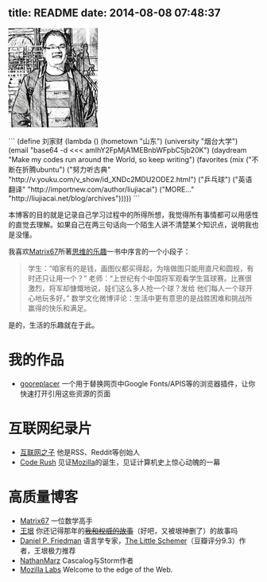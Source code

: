 title: README
date: 2014-08-08 07:48:37
---

<p><img src="/images/myself.jpg" width="180" height="200" /></p>
```
(define 刘家财
  (lambda ()
    (hometown "山东")
    (university "烟台大学")
    (email "base64 -d <<< amlhY2FpMjA1MEBnbWFpbC5jb20K")
    (daydream "Make my codes run around the World, so keep writing")
    (favorites 
      (mix 
        ("不断在折腾ubuntu")
        ("努力听古典" "http://v.youku.com/v_show/id_XNDc2MDU2ODE2.html")
        ("乒乓球")
        ("英语翻译" "http://importnew.com/author/liujiacai")
        ("MORE..." "http://liujiacai.net/blog/archives")))))
```

本博客的目的就是记录自己学习过程中的所得所想，我觉得所有事情都可以用感性的直觉去理解。如果自己在两三句话向一个陌生人讲不清楚某个知识点，说明我也是没懂。

我喜欢[Matrix67]所著[思维的乐趣](http://book.douban.com/subject/10779597/)一书中序言的一个小段子：

>学生：“咱家有的是钱，画图仪都买得起，为啥做图只能用直尺和圆规，有时还只让用一个？”
>老师：“上世纪有个中国将军观看学生篮球赛。比赛很激烈，将军却慷慨地说，娃们这么多人抢一个球？发给
他们每人一个球开心地玩多好。”
>数学文化微博评论：生活中更有意思的是战胜困难和挑战所赢得的快乐和满足。

是的，生活的乐趣就在于此。

我的作品
====

- [gooreplacer](http://liujiacai.net/gooreplacer) 一个用于替换网页中Google Fonts/APIS等的浏览器插件，让你快速打开引用这些资源的页面

互联网纪录片
====

* [互联网之子](http://www.tudou.com/programs/view/jefojo_-HjQ/&lvt=76) 他是RSS、Reddit等创始人
* [Code Rush](http://v.youku.com/v_show/id_XNjA2NDI2MTUy.html) 见证[Mozilla](http://liujiacai.net/blog/2014/09/14/mozilla-history/)的诞生，见证计算机史上惊心动魄的一幕

高质量博客
====

* [Matrix67][] 一位数学高手
* [王垠][yinwang] 你还记得那年的<del>[我和权威的故事][6]</del>（好吧，又被垠神删了）的故事吗
* [Daniel P. Friedman][daniel] 语言学专家，[The Little Schemer](http://book.douban.com/subject/1632977/)（豆瓣评分9.3）作者，王垠极力推荐
* [NathanMarz][] Cascalog与Storm作者
* [Mozilla Labs](https://mozillalabs.com/en-US/) Welcome to the edge of the Web.

[Matrix67]: http://www.matrix67.com/blog/
[yinwang]: http://www.yinwang.org/
[6]: http://www.yinwang.org/blog-cn/2014/01/04/authority/
[daniel]: http://www.cs.indiana.edu/~dfried/
[NathanMarz]: http://nathanmarz.com/
